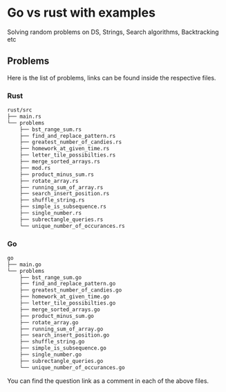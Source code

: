# Go vs rust with examples

Solving random problems on DS, Strings, Search algorithms, Backtracking etc

## Problems

Here is the list of problems, links can be found inside the respective files.

### Rust

```sh
rust/src
├── main.rs
└── problems
    ├── bst_range_sum.rs
    ├── find_and_replace_pattern.rs
    ├── greatest_number_of_candies.rs
    ├── homework_at_given_time.rs
    ├── letter_tile_possibilties.rs
    ├── merge_sorted_arrays.rs
    ├── mod.rs
    ├── product_minus_sum.rs
    ├── rotate_array.rs
    ├── running_sum_of_array.rs
    ├── search_insert_position.rs
    ├── shuffle_string.rs
    ├── simple_is_subsequence.rs
    ├── single_number.rs
    ├── subrectangle_queries.rs
    └── unique_number_of_occurances.rs
```

### Go

```sh
go
├── main.go
└── problems
    ├── bst_range_sum.go
    ├── find_and_replace_pattern.go
    ├── greatest_number_of_candies.go
    ├── homework_at_given_time.go
    ├── letter_tile_possibilties.go
    ├── merge_sorted_arrays.go
    ├── product_minus_sum.go
    ├── rotate_array.go
    ├── running_sum_of_array.go
    ├── search_insert_position.go
    ├── shuffle_string.go
    ├── simple_is_subsequence.go
    ├── single_number.go
    ├── subrectangle_queries.go
    └── unique_number_of_occurances.go
```

You can find the question link as a comment in each of the above files.